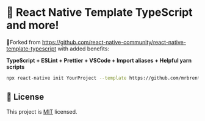 # :space_invader: React Native Template TypeScript and more!

🍴Forked from https://github.com/react-native-community/react-native-template-typescript with added benefits:

**TypeScript + ESLint + Prettier + VSCode + Import aliases + Helpful yarn scripts**

```bash
npx react-native init YourProject --template https://github.com/mrbrentkelly/rn-template-bk --skip-install
```

## :bookmark: License

This project is [MIT](LICENSE) licensed.
